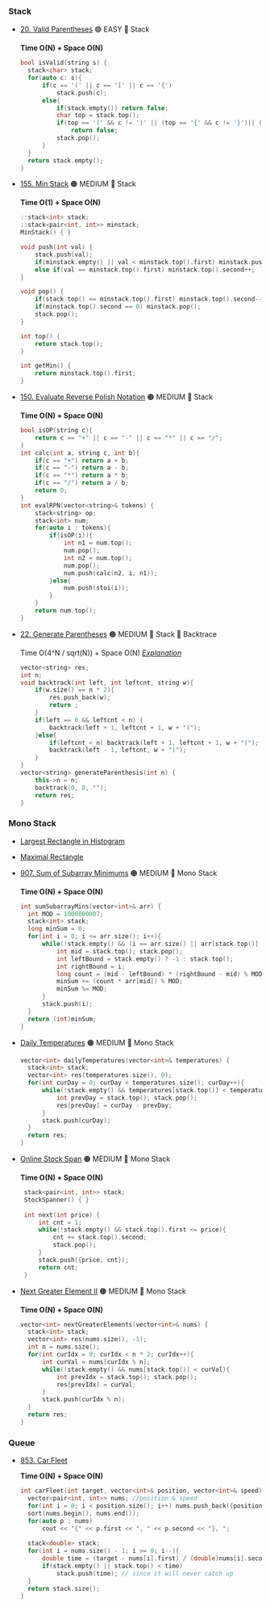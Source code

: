 ### Stack
- [20. Valid Parentheses](https://leetcode.com/problems/valid-parentheses/) 🟢 EASY 🔵 Stack

  **Time O(N) + Space O(N)**
  ```cpp
  bool isValid(string s) {
    stack<char> stack;
    for(auto c: s){
        if(c == '(' || c == '[' || c == '{')
            stack.push(c);
        else{
            if(stack.empty()) return false;
            char top = stack.top();
            if(top == '(' && c != ')' || (top == '{' && c != '}')|| (top == '[' && c != ']')) 
                return false;
            stack.pop();
        }
    }
    return stack.empty();
  }
  ```
- [155. Min Stack](https://leetcode.com/problems/min-stack/) 🟠 MEDIUM 🔵 Stack
  
  **Time O(1) + Space O(N)**
  ```cpp
  ::stack<int> stack;
  ::stack<pair<int, int>> minstack;
  MinStack() { }
  
  void push(int val) {
      stack.push(val);
      if(minstack.empty() || val < minstack.top().first) minstack.push({val, 1});
      else if(val == minstack.top().first) minstack.top().second++;
  }
  
  void pop() {
      if(stack.top() == minstack.top().first) minstack.top().second--;
      if(minstack.top().second == 0) minstack.pop();
      stack.pop();
  }
  
  int top() {
      return stack.top();
  }
  
  int getMin() {
      return minstack.top().first;
  }
  ```
- [150. Evaluate Reverse Polish Notation](https://leetcode.com/problems/evaluate-reverse-polish-notation/) 🟠 MEDIUM 🔵 Stack

  **Time O(N) + Space O(N)**
  ```cpp
  bool isOP(string c){
      return c == "+" || c == "-" || c == "*" || c == "/";
  }
  int calc(int a, string c, int b){
      if(c == "+") return a + b;
      if(c == "-") return a - b;
      if(c == "*") return a * b;
      if(c == "/") return a / b;
      return 0; 
  } 
  int evalRPN(vector<string>& tokens) {
      stack<string> op;
      stack<int> num;
      for(auto i : tokens){
          if(isOP(i)){
              int n1 = num.top();
              num.pop();
              int n2 = num.top();
              num.pop();
              num.push(calc(n2, i, n1));
          }else{
              num.push(stoi(i));
          }
      }
      return num.top();
  }
  ```
- [22. Generate Parentheses](https://leetcode.com/problems/generate-parentheses/) 🟠 MEDIUM 🔵 Stack 🔵 Backtrace
  
  
  Time O(4^N / sqrt(N)) + Space O(N) [_Explanation_](https://leetcode.com/problems/generate-parentheses/editorial/)
  ```cpp
  vector<string> res;
  int n;
  void backtrack(int left, int leftcnt, string w){
      if(w.size() == n * 2){
          res.push_back(w);
          return ;
      }
      if(left == 0 && leftcnt < n) {
          backtrack(left + 1, leftcnt + 1, w + "(");
      }else{
          if(leftcnt < n) backtrack(left + 1, leftcnt + 1, w + "(");
          backtrack(left - 1, leftcnt, w + ")");
      }
  }
  vector<string> generateParenthesis(int n) {
      this->n = n;
      backtrack(0, 0, "");
      return res;
  }
  ```

### Mono Stack
- [Largest Rectangle in Histogram](https://leetcode.com/problems/largest-rectangle-in-histogram/)
- [Maximal Rectangle](https://leetcode.com/problems/maximal-rectangle/)
- [907. Sum of Subarray Minimums](https://leetcode.com/problems/sum-of-subarray-minimums/) 🟠 MEDIUM 🔵 Mono Stack 
  
  **Time O(N) + Space O(N)**
  ```cpp
  int sumSubarrayMins(vector<int>& arr) {
    int MOD = 1000000007;
    stack<int> stack;
    long minSum = 0;
    for(int i = 0; i <= arr.size(); i++){
        while(!stack.empty() && (i == arr.size() || arr[stack.top()] >= arr[i])){
            int mid = stack.top(); stack.pop();
            int leftBound = stack.empty() ? -1 : stack.top();
            int rightBound = i;
            long count = (mid - leftBound) * (rightBound - mid) % MOD;
            minSum += (count * arr[mid]) % MOD;
            minSum %= MOD;
        }
        stack.push(i);
    }
    return (int)minSum;
  }
  ```
- [Daily Temperatures](https://leetcode.com/problems/daily-temperatures/) 🟠 MEDIUM 🔵 Mono Stack 
  ```cpp
  vector<int> dailyTemperatures(vector<int>& temperatures) {
    stack<int> stack;
    vector<int> res(temperatures.size(), 0);
    for(int curDay = 0; curDay < temperatures.size(); curDay++){
        while(!stack.empty() && temperatures[stack.top()] < temperatures[curDay]){
            int prevDay = stack.top(); stack.pop();
            res[prevDay] = curDay - prevDay;
        }
        stack.push(curDay);
    }
    return res;
  }
  ```
- [Online Stock Span](https://leetcode.com/problems/online-stock-span/) 🟠 MEDIUM 🔵 Mono Stack
  
  **Time O(N) + Space O(N)**
  ```cpp
   stack<pair<int, int>> stack;
   StockSpanner() { }
   
   int next(int price) {
       int cnt = 1;
       while(!stack.empty() && stack.top().first <= price){
           cnt += stack.top().second;
           stack.pop();
       }
       stack.push({price, cnt});
       return cnt;
   }
  ```
- [Next Greater Element II](https://leetcode.com/problems/next-greater-element-ii/) 🟠 MEDIUM 🔵 Mono Stack

   **Time O(N) + Space O(N)**
  ```cpp
  vector<int> nextGreaterElements(vector<int>& nums) {
    stack<int> stack;
    vector<int> res(nums.size(), -1);
    int n = nums.size();
    for(int curIdx = 0; curIdx < n * 2; curIdx++){
        int curVal = nums[curIdx % n];
        while(!stack.empty() && nums[stack.top()] < curVal){
            int prevIdx = stack.top(); stack.pop();
            res[prevIdx] = curVal;
        }
        stack.push(curIdx % n);
    }
    return res;
  }
  ```

### Queue
- [853. Car Fleet](https://leetcode.com/problems/car-fleet/)

  **Time O(N) + Space O(N)**
  ```cpp
  int carFleet(int target, vector<int>& position, vector<int>& speed) {
    vector<pair<int, int>> nums; //position & speed
    for(int i = 0; i < position.size(); i++) nums.push_back({position[i], speed[i]});
    sort(nums.begin(), nums.end());
    for(auto p : nums)
        cout << "{" << p.first << ", " << p.second << "}, ";
    
    stack<double> stack;
    for(int i = nums.size() - 1; i >= 0; i--){
        double time = (target - nums[i].first) / (double)nums[i].second;
        if(stack.empty() || stack.top() < time) 
            stack.push(time); // since it will never catch up
    }
    return stack.size();
  }
  ```
